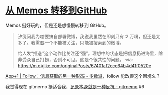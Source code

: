 # [从 Memos 转移到GitHub](https://github.com/VandeeFeng/gitmemo/issues/11)

Memos 挺好玩的，但是还是想慢慢转移到 GitHub。

> 汐笺问我为啥要搞自部署微博，我说我虽然在即刻只有 2 万粉，但还是太多了。我需要一个不能被关注，只能被搜索到的微博。
> 
> 给人发“推送”这个动作比关注还“强”。理想中的状态是把信息扔进海里，除非受众自己打捞，否则不可见。这是个很共性的问题。
> via: https://m.okjike.com/originalPosts/67401af2ecc64b4d41f0520e

[App+1 | Follow：信息获取的另一种形态 - 少数派](https://sspai.com/post/94104)，follow 能改善这个困境么？

我觉得现在 gitmemo 挺适合我，[记录本身就是一种反抗 - gitmemo](https://www.vandee.art/2024-11-21-recording-is-resistance.html) 
#6 